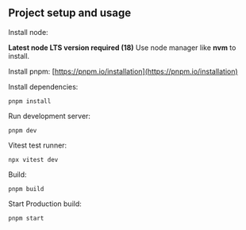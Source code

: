 


## Project setup and usage

Install node:

**Latest node LTS version required (18)**
Use node manager like **nvm** to install.

Install pnpm:
[https://pnpm.io/installation](https://pnpm.io/installation)

Install dependencies:

```
pnpm install
```

Run development server:

```
pnpm dev
```

Vitest test runner:

```
npx vitest dev
```

Build:

```
pnpm build
```

Start Production build:

```
pnpm start
```
